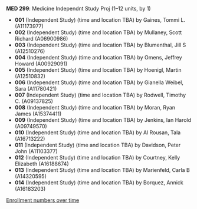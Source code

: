**MED 299**: Medicine Independnt Study Proj (1–12 units, by 1)

- **001** (Independent Study) (time and location TBA) by Gaines, Tommi L. (A11173977)
- **002** (Independent Study) (time and location TBA) by Mullaney, Scott Richard (A06900986)
- **003** (Independent Study) (time and location TBA) by Blumenthal, Jill S (A12510276)
- **004** (Independent Study) (time and location TBA) by Omens, Jeffrey Howard (A00929091)
- **005** (Independent Study) (time and location TBA) by Hoenigl, Martin (A12510832)
- **006** (Independent Study) (time and location TBA) by Gianella Weibel, Sara (A11780421)
- **007** (Independent Study) (time and location TBA) by Rodwell, Timothy C. (A09137825)
- **008** (Independent Study) (time and location TBA) by Moran, Ryan James (A15374411)
- **009** (Independent Study) (time and location TBA) by Jenkins, Ian Harold (A09749570)
- **010** (Independent Study) (time and location TBA) by Al Rousan, Tala (A16713222)
- **011** (Independent Study) (time and location TBA) by Davidson, Peter John (A11103377)
- **012** (Independent Study) (time and location TBA) by Courtney, Kelly Elizabeth (A16188674)
- **013** (Independent Study) (time and location TBA) by Marienfeld, Carla B (A14320595)
- **014** (Independent Study) (time and location TBA) by Borquez, Annick (A16183203)

[Enrollment numbers over time](./MED299.tsv)
